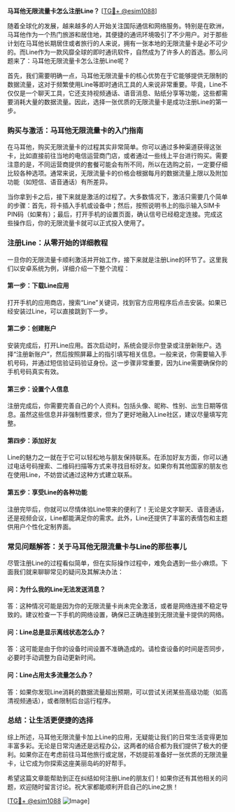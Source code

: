 **马耳他无限流量卡怎么注册Line？** [[TG💪+ @esim1088](https://t.me/s/esim1088)]

随着全球化的发展，越来越多的人开始关注国际通信和网络服务。特别是在欧洲，马耳他作为一个热门旅游和居住地，其便捷的通讯环境吸引了不少用户。对于那些计划在马耳他长期居住或者旅行的人来说，拥有一张本地的无限流量卡是必不可少的。而Line作为一款风靡全球的即时通讯软件，自然成为了许多人的首选。那么问题来了：马耳他无限流量卡怎么注册Line呢？

首先，我们需要明确一点，马耳他无限流量卡的核心优势在于它能够提供无限制的数据流量，这对于频繁使用Line等即时通讯工具的人来说非常重要。毕竟，Line不仅仅是一个聊天工具，它还支持视频通话、语音消息、贴纸分享等功能，这些都需要消耗大量的数据流量。因此，选择一张优质的无限流量卡是成功注册Line的第一步。

### **购买与激活：马耳他无限流量卡的入门指南**

在马耳他，购买无限流量卡的过程其实非常简单。你可以通过多种渠道获得这张卡，比如直接前往当地的电信运营商门店，或者通过一些线上平台进行购买。需要注意的是，不同运营商提供的套餐可能会有所不同，所以在选购之前，一定要仔细比较各种选项。通常来说，无限流量卡的价格会根据每月的数据流量上限以及附加功能（如短信、语音通话）有所差异。

当你拿到卡之后，接下来就是激活的过程了。大多数情况下，激活只需要几个简单的步骤：首先，将卡插入手机或设备中；然后，按照说明书上的指示输入SIM卡PIN码（如果有）；最后，打开手机的设置页面，确认信号已经稳定连接。完成这些操作后，你的无限流量卡就可以正式投入使用了。

### **注册Line：从零开始的详细教程**

一旦你的无限流量卡顺利激活并开始工作，接下来就是注册Line的环节了。这里我们以安卓系统为例，详细介绍一下整个流程：

#### **第一步：下载Line应用**
打开手机的应用商店，搜索“Line”关键词，找到官方应用程序后点击安装。如果已经安装过Line，可以直接跳到下一步。

#### **第二步：创建账户**
安装完成后，打开Line应用。首次启动时，系统会提示你登录或注册新账户。选择“注册新账户”，然后按照屏幕上的指引填写相关信息。一般来说，你需要输入手机号码，并通过短信验证码验证身份。这一步骤非常重要，因为Line需要确保你的手机号码真实有效。

#### **第三步：设置个人信息**
注册完成后，你需要完善自己的个人资料。包括头像、昵称、性别、出生日期等信息。虽然这些信息并非强制性要求，但为了更好地融入Line社区，建议尽量填写完整。

#### **第四步：添加好友**
Line的魅力之一就在于它可以轻松地与朋友保持联系。在添加好友方面，你可以通过电话号码搜索、二维码扫描等方式来寻找目标好友。如果你有其他国家的朋友也在使用Line，不妨尝试通过这种方式建立联系。

#### **第五步：享受Line的各种功能**
注册完毕后，你就可以尽情体验Line带来的便利了！无论是文字聊天、语音通话，还是视频会议，Line都能满足你的需求。此外，Line还提供了丰富的表情包和主题供用户个性化定制界面。

### **常见问题解答：关于马耳他无限流量卡与Line的那些事儿**

尽管注册Line的过程看似简单，但在实际操作过程中，难免会遇到一些小麻烦。下面我们就来聊聊常见的疑问及其解决办法：

#### **问：为什么我的Line无法发送消息？**
答：这种情况可能是因为你的无限流量卡尚未完全激活，或者是网络连接不稳定导致的。建议检查一下手机的网络设置，确保已正确连接到无限流量卡提供的网络。

#### **问：Line总是显示离线状态怎么办？**
答：这可能是由于你的设备时间设置不准确造成的。请检查设备的时间是否同步，必要时手动调整为自动更新时间。

#### **问：Line占用太多流量怎么办？**
答：如果你发现Line消耗的数据流量超出预期，可以尝试关闭某些高级功能（如高清视频通话），或者限制后台运行程序。

### **总结：让生活更便捷的选择**

综上所述，马耳他无限流量卡加上Line的应用，无疑能让我们的日常生活变得更加丰富多彩。无论是日常沟通还是远程办公，这两者的结合都为我们提供了极大的便利。如果你正在考虑前往马耳他旅行或定居，不妨提前准备好一张优质的无限流量卡，让它成为你探索这座美丽岛屿的好帮手。

希望这篇文章能帮助到正在纠结如何注册Line的朋友们！如果你还有其他相关的问题，欢迎随时留言讨论。祝大家都能顺利开启自己的Line之旅！

[[TG💪+ @esim1088](https://t.me/s/esim1088) ![Image](https://i.postimg.cc/4NQfJmqS/Snipaste-2025-05-13-00-14-12.png)]